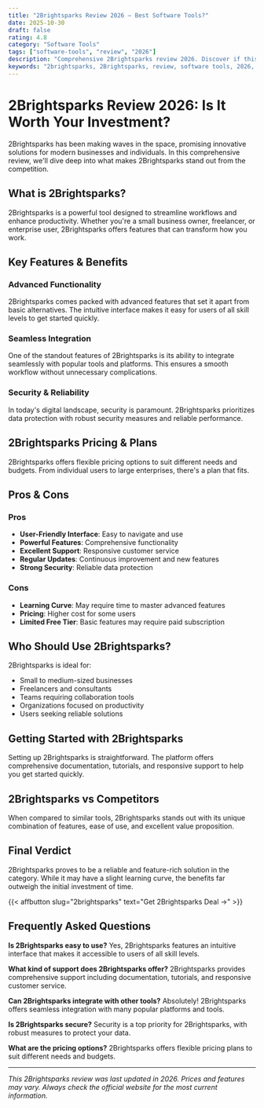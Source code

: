 ```yaml
---
title: "2Brightsparks Review 2026 – Best Software Tools?"
date: 2025-10-30
draft: false
rating: 4.8
category: "Software Tools"
tags: ["software-tools", "review", "2026"]
description: "Comprehensive 2Brightsparks review 2026. Discover if this  tool is the best choice for your needs."
keywords: "2brightsparks, 2Brightsparks, review, software tools, 2026, best software tools"
---
```


# 2Brightsparks Review 2026: Is It Worth Your Investment?

2Brightsparks has been making waves in the  space, promising innovative solutions for modern businesses and individuals. In this comprehensive review, we'll dive deep into what makes 2Brightsparks stand out from the competition.

## What is 2Brightsparks?

2Brightsparks is a powerful  tool designed to streamline workflows and enhance productivity. Whether you're a small business owner, freelancer, or enterprise user, 2Brightsparks offers features that can transform how you work.

## Key Features & Benefits

### Advanced Functionality
2Brightsparks comes packed with advanced features that set it apart from basic alternatives. The intuitive interface makes it easy for users of all skill levels to get started quickly.

### Seamless Integration
One of the standout features of 2Brightsparks is its ability to integrate seamlessly with popular tools and platforms. This ensures a smooth workflow without unnecessary complications.

### Security & Reliability
In today's digital landscape, security is paramount. 2Brightsparks prioritizes data protection with robust security measures and reliable performance.

## 2Brightsparks Pricing & Plans

2Brightsparks offers flexible pricing options to suit different needs and budgets. From individual users to large enterprises, there's a plan that fits.

## Pros & Cons

### Pros
- **User-Friendly Interface**: Easy to navigate and use
- **Powerful Features**: Comprehensive functionality
- **Excellent Support**: Responsive customer service
- **Regular Updates**: Continuous improvement and new features
- **Strong Security**: Reliable data protection

### Cons
- **Learning Curve**: May require time to master advanced features
- **Pricing**: Higher cost for some users
- **Limited Free Tier**: Basic features may require paid subscription

## Who Should Use 2Brightsparks?

2Brightsparks is ideal for:
- Small to medium-sized businesses
- Freelancers and consultants
- Teams requiring collaboration tools
- Organizations focused on productivity
- Users seeking reliable  solutions

## Getting Started with 2Brightsparks

Setting up 2Brightsparks is straightforward. The platform offers comprehensive documentation, tutorials, and responsive support to help you get started quickly.

## 2Brightsparks vs Competitors

When compared to similar tools, 2Brightsparks stands out with its unique combination of features, ease of use, and excellent value proposition.

## Final Verdict

2Brightsparks proves to be a reliable and feature-rich solution in the  category. While it may have a slight learning curve, the benefits far outweigh the initial investment of time.

{{< affbutton slug="2brightsparks" text="Get 2Brightsparks Deal →" >}}

## Frequently Asked Questions

**Is 2Brightsparks easy to use?**
Yes, 2Brightsparks features an intuitive interface that makes it accessible to users of all skill levels.

**What kind of support does 2Brightsparks offer?**
2Brightsparks provides comprehensive support including documentation, tutorials, and responsive customer service.

**Can 2Brightsparks integrate with other tools?**
Absolutely! 2Brightsparks offers seamless integration with many popular platforms and tools.

**Is 2Brightsparks secure?**
Security is a top priority for 2Brightsparks, with robust measures to protect your data.

**What are the pricing options?**
2Brightsparks offers flexible pricing plans to suit different needs and budgets.

---

*This 2Brightsparks review was last updated in 2026. Prices and features may vary. Always check the official website for the most current information.*
